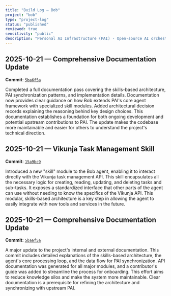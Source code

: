 ```yaml
---
title: "Build Log – Bob"
project: "bob"
type: "project-log"
status: "published"
reviewed: true
sensitivity: "public"
description: "Personal AI Infrastructure (PAI) - Open-source AI orchestration system built on Claude Code. WSL2-based fork with skills system, hooks, and context management for augmenting daily workflows."
---
```


## 2025-10-21 — Comprehensive Documentation Update

**Commit**: [`5ba6f5a`](https://github.com/wally-kroeker/Bob/commit/5ba6f5a)

Completed a full documentation pass covering the skills-based architecture, PAI synchronization patterns, and implementation details. Documentation now provides clear guidance on how Bob extends PAI's core agent framework with specialized skill modules. Added architectural decision records explaining the reasoning behind key design choices. This documentation establishes a foundation for both ongoing development and potential upstream contributions to PAI. The update makes the codebase more maintainable and easier for others to understand the project's technical direction.

## 2025-10-21 — Vikunja Task Management Skill

**Commit**: [`15a9bc9`](https://github.com/wally-kroeker/Bob/commit/15a9bc9)

Introduced a new "skill" module to the Bob agent, enabling it to interact directly with the Vikunja task management API. This skill encapsulates all the necessary logic for creating, reading, updating, and deleting tasks and sub-tasks. It exposes a standardized interface that other parts of the agent can use without needing to know the specifics of the Vikunja API. This modular, skills-based architecture is a key step in allowing the agent to easily integrate with new tools and services in the future.

## 2025-10-21 — Comprehensive Documentation Update

**Commit**: [`5ba6f5a`](https://github.com/wally-kroeker/Bob/commit/5ba6f5a)

A major update to the project's internal and external documentation. This commit includes detailed explanations of the skills-based architecture, the agent's core processing loop, and the data flow for PAI synchronization. API documentation was generated for all major modules, and a contributor's guide was added to streamline the process for onboarding. This effort aims to reduce knowledge silos and make the system more maintainable. Clear documentation is a prerequisite for refining the architecture and synchronizing with upstream PAI.

